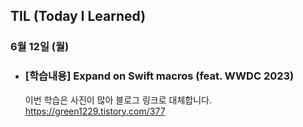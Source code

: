 ## TIL (Today I Learned)

### 6월 12일 (월)    

- ### [학습내용] Expand on Swift macros (feat. WWDC 2023)   
    
    이번 학습은 사진이 많아 블로그 링크로 대체합니다.   
    https://green1229.tistory.com/377